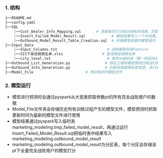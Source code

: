 ### 1. 结构
```python
├──README.md
├──config.yaml
├──SQL
    |──Cust_Dealer_Info_Mapping.sql       # 选取每日打分前15000的线索，匹配经销商，战败原因等信息
    |──Insert_Failed_Model_Result.sql            # 模型结果写入一个中间表,把中间表的数据写入marketing_modeling.outbound_model_result
    |──Outbound_Model_Result_Table_Creation.sql  # 存储模型结果的建表语句
├──Input_Data	
    |──Input_Columns.txt                       # 战败模型所用feature
    |──SIS下发经销商名单.xlsx                  # 金线索经销商名单
    |──city_level.txt                          # 城市分级标准（第一财经2019年发布）
├──Outbound_List_Generation.py                # 特征工程和模型预测过程运行脚本
├──Outbound_Info_Generation.py                # 匹配经销商等标签信息，执行更换经销商过程，外呼名单sftp文件传输
├──Model_File                        # 预训练好的模型文件
```

### 2. 模型运行

- 模型进行预测时会通过pyspark从大宽表抓取参数pt的所有完全战败用户的数据
- Model_File文件夹会存储历史所有训练过程产生的模型文件，模型预测时抓取更新时间为最新的模型文件进行使用
- 模型结果通过pyspark写入临时表marketing_modeling.tmp_failed_model_result，再通过运行Insert_Failed_Model_Result.sql把临时表中结果写入marketing_modeling.outbound_model_result
- marketing_modeling.outbound_model_result为分区表，每个分区会存储该pt下全量完全战败用户的模型打分